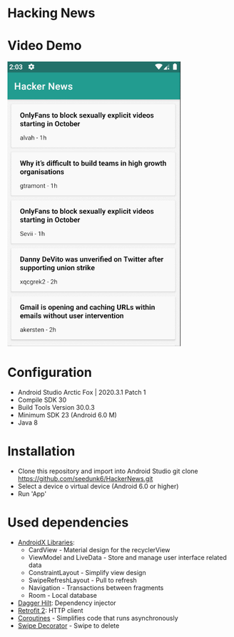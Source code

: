 # Hacking News

# Video Demo

![GIF](./gif/demo.gif)

# Configuration

- Android Studio Arctic Fox | 2020.3.1 Patch 1
- Compile SDK 30
- Build Tools Version 30.0.3
- Minimum SDK 23 (Android 6.0 M)
- Java 8

# Installation
- Clone this repository and import into Android Studio
    git clone https://github.com/seedunk6/HackerNews.git
- Select a device o virtual device (Android 6.0 or higher)
- Run 'App'

# Used dependencies

* [AndroidX Libraries](https://developer.android.com/jetpack/androidx/explorer?case=all): 
   - CardView - Material design for the recyclerView
   - ViewModel and LiveData - Store and manage user interface related data
   - ConstraintLayout - Simplify view design
   - SwipeRefreshLayout - Pull to refresh
   - Navigation - Transactions between fragments
   - Room - Local database
* [Dagger Hilt](https://github.com/google/dagger): Dependency injector
* [Retrofit 2](https://square.github.io/retrofit/): HTTP client
* [Coroutines](https://github.com/Kotlin/kotlinx.coroutines) - Simplifies code that runs asynchronously
* [Swipe Decorator](https://github.com/xabaras/RecyclerViewSwipeDecorator) - Swipe to delete
